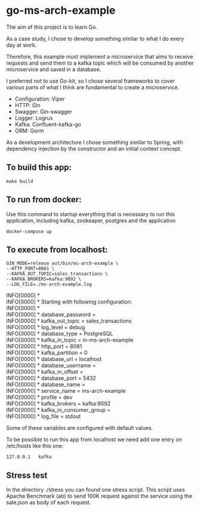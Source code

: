 # go-ms-arch-example

The aim of this project is to learn Go.

As a case study, I chose to develop something similar to what I do every day at work.

Therefore, this example must implement a microservice that aims to receive requests and send them to a kafka topic which will be consumed by another microservice and saved in a database.

I preferred not to use Go-kit, so I chose several frameworks to cover various parts of what I think are fundamental to create a microservice.

- Configuration: Viper
- HTTP: Gin
- Swagger: Gin-swagger
- Logger: Logrus
- Kafka: Confluent-kafka-go
- ORM: Gorm

As a development architecture I chose something similar to Spring, with dependency injection by the constructor and an initial context concept.

## To build this app:

```
make build
```

## To run from docker:

Use this command to startup everything that is necessary to run this application, including kafka, zookeaper, postgres and the application

```
docker-compose up
```

## To execute from localhost:

```
GIN_MODE=release out/bin/ms-arch-example \
--HTTP_PORT=8081 \
--KAFKA_OUT_TOPIC=sales_transactions \
--KAFKA_BROKERS=kafka:9092 \
--LOG_FILE=./ms-arch-example.log
```

INFO[0000] *                                            
INFO[0000] * Starting with following configuration:     
INFO[0000] *                                            
INFO[0000] * database_password =                        
INFO[0000] * kafka_out_topic = sales_transactions       
INFO[0000] * log_level = debug                          
INFO[0000] * database_type = PostgreSQL                 
INFO[0000] * kafka_in_topic = in-ms-arch-example        
INFO[0000] * http_port = 8081                           
INFO[0000] * kafka_partition = 0                        
INFO[0000] * database_url = localhost                   
INFO[0000] * database_username =                        
INFO[0000] * kafka_in_offset =                          
INFO[0000] * database_port = 5432                       
INFO[0000] * database_name =                            
INFO[0000] * service_name = ms-arch-example             
INFO[0000] * profile = dev                              
INFO[0000] * kafka_brokers = kafka:9092                 
INFO[0000] * kafka_in_consumer_group =                  
INFO[0000] * log_file = stdout 

Some of these variables are configured with default values.

To be possible to run this app from localhost we need add one entry on /etc/hosts like this one:

```
127.0.0.1   kafka
```

## Stress test

In the directory ./stress you can found one stress script.  This script uses Apache Benchmark (ab) to send 100K request against the service using the sale.json as body of each request.